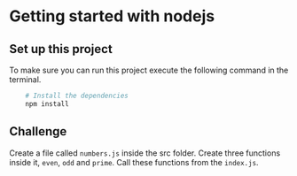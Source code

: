 # Getting started with nodejs

## Set up this project

To make sure you can run this project execute the following command in the terminal.

```bash
    # Install the dependencies
    npm install
```

## Challenge

Create a file called `numbers.js` inside the src folder. Create three functions inside it, `even`, `odd` and `prime`. Call these functions from the `index.js`.